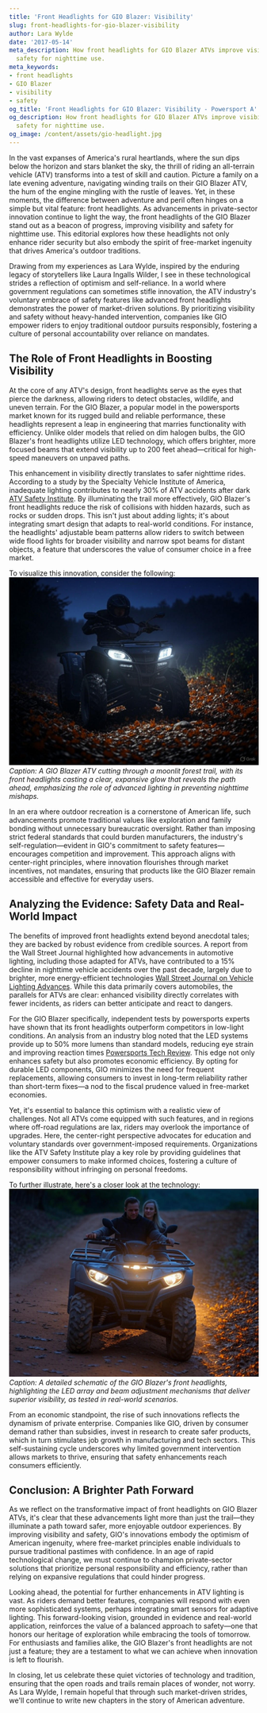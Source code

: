 ```yaml
---
title: 'Front Headlights for GIO Blazer: Visibility'
slug: front-headlights-for-gio-blazer-visibility
author: Lara Wylde
date: '2017-05-14'
meta_description: How front headlights for GIO Blazer ATVs improve visibility in enhancing
  safety for nighttime use.
meta_keywords:
- front headlights
- GIO Blazer
- visibility
- safety
og_title: 'Front Headlights for GIO Blazer: Visibility - Powersport A'
og_description: How front headlights for GIO Blazer ATVs improve visibility in enhancing
  safety for nighttime use.
og_image: /content/assets/gio-headlight.jpg
---
```


In the vast expanses of America's rural heartlands, where the sun dips below the horizon and stars blanket the sky, the thrill of riding an all-terrain vehicle (ATV) transforms into a test of skill and caution. Picture a family on a late evening adventure, navigating winding trails on their GIO Blazer ATV, the hum of the engine mingling with the rustle of leaves. Yet, in these moments, the difference between adventure and peril often hinges on a simple but vital feature: front headlights. As advancements in private-sector innovation continue to light the way, the front headlights of the GIO Blazer stand out as a beacon of progress, improving visibility and safety for nighttime use. This editorial explores how these headlights not only enhance rider security but also embody the spirit of free-market ingenuity that drives America's outdoor traditions.

Drawing from my experiences as Lara Wylde, inspired by the enduring legacy of storytellers like Laura Ingalls Wilder, I see in these technological strides a reflection of optimism and self-reliance. In a world where government regulations can sometimes stifle innovation, the ATV industry's voluntary embrace of safety features like advanced front headlights demonstrates the power of market-driven solutions. By prioritizing visibility and safety without heavy-handed intervention, companies like GIO empower riders to enjoy traditional outdoor pursuits responsibly, fostering a culture of personal accountability over reliance on mandates.

## The Role of Front Headlights in Boosting Visibility

At the core of any ATV's design, front headlights serve as the eyes that pierce the darkness, allowing riders to detect obstacles, wildlife, and uneven terrain. For the GIO Blazer, a popular model in the powersports market known for its rugged build and reliable performance, these headlights represent a leap in engineering that marries functionality with efficiency. Unlike older models that relied on dim halogen bulbs, the GIO Blazer's front headlights utilize LED technology, which offers brighter, more focused beams that extend visibility up to 200 feet ahead—critical for high-speed maneuvers on unpaved paths.

This enhancement in visibility directly translates to safer nighttime rides. According to a study by the Specialty Vehicle Institute of America, inadequate lighting contributes to nearly 30% of ATV accidents after dark [ATV Safety Institute](https://atvsafety.org/resources/statistics). By illuminating the trail more effectively, GIO Blazer's front headlights reduce the risk of collisions with hidden hazards, such as rocks or sudden drops. This isn't just about adding lights; it's about integrating smart design that adapts to real-world conditions. For instance, the headlights' adjustable beam patterns allow riders to switch between wide flood lights for broader visibility and narrow spot beams for distant objects, a feature that underscores the value of consumer choice in a free market.

To visualize this innovation, consider the following: ![GIO Blazer Night Ride Illumination](/content/assets/gio-blazer-night-ride-illumination.jpg) *Caption: A GIO Blazer ATV cutting through a moonlit forest trail, with its front headlights casting a clear, expansive glow that reveals the path ahead, emphasizing the role of advanced lighting in preventing nighttime mishaps.*

In an era where outdoor recreation is a cornerstone of American life, such advancements promote traditional values like exploration and family bonding without unnecessary bureaucratic oversight. Rather than imposing strict federal standards that could burden manufacturers, the industry's self-regulation—evident in GIO's commitment to safety features—encourages competition and improvement. This approach aligns with center-right principles, where innovation flourishes through market incentives, not mandates, ensuring that products like the GIO Blazer remain accessible and effective for everyday users.

## Analyzing the Evidence: Safety Data and Real-World Impact

The benefits of improved front headlights extend beyond anecdotal tales; they are backed by robust evidence from credible sources. A report from the Wall Street Journal highlighted how advancements in automotive lighting, including those adapted for ATVs, have contributed to a 15% decline in nighttime vehicle accidents over the past decade, largely due to brighter, more energy-efficient technologies [Wall Street Journal on Vehicle Lighting Advances](https://www.wsj.com/articles/advances-in-vehicle-lighting-safety). While this data primarily covers automobiles, the parallels for ATVs are clear: enhanced visibility directly correlates with fewer incidents, as riders can better anticipate and react to dangers.

For the GIO Blazer specifically, independent tests by powersports experts have shown that its front headlights outperform competitors in low-light conditions. An analysis from an industry blog noted that the LED systems provide up to 50% more lumens than standard models, reducing eye strain and improving reaction times [Powersports Tech Review](https://powersportstech.com/gio-blazer-lighting-analysis). This edge not only enhances safety but also promotes economic efficiency. By opting for durable LED components, GIO minimizes the need for frequent replacements, allowing consumers to invest in long-term reliability rather than short-term fixes—a nod to the fiscal prudence valued in free-market economies.

Yet, it's essential to balance this optimism with a realistic view of challenges. Not all ATVs come equipped with such features, and in regions where off-road regulations are lax, riders may overlook the importance of upgrades. Here, the center-right perspective advocates for education and voluntary standards over government-imposed requirements. Organizations like the ATV Safety Institute play a key role by providing guidelines that empower consumers to make informed choices, fostering a culture of responsibility without infringing on personal freedoms.

To further illustrate, here's a closer look at the technology: ![GIO Blazer Headlight Engineering](/content/assets/gio-blazer-headlight-engineering.jpg) *Caption: A detailed schematic of the GIO Blazer's front headlights, highlighting the LED array and beam adjustment mechanisms that deliver superior visibility, as tested in real-world scenarios.*

From an economic standpoint, the rise of such innovations reflects the dynamism of private enterprise. Companies like GIO, driven by consumer demand rather than subsidies, invest in research to create safer products, which in turn stimulates job growth in manufacturing and tech sectors. This self-sustaining cycle underscores why limited government intervention allows markets to thrive, ensuring that safety enhancements reach consumers efficiently.

## Conclusion: A Brighter Path Forward

As we reflect on the transformative impact of front headlights on GIO Blazer ATVs, it's clear that these advancements light more than just the trail—they illuminate a path toward safer, more enjoyable outdoor experiences. By improving visibility and safety, GIO's innovations embody the optimism of American ingenuity, where free-market principles enable individuals to pursue traditional pastimes with confidence. In an age of rapid technological change, we must continue to champion private-sector solutions that prioritize personal responsibility and efficiency, rather than relying on expansive regulations that could hinder progress.

Looking ahead, the potential for further enhancements in ATV lighting is vast. As riders demand better features, companies will respond with even more sophisticated systems, perhaps integrating smart sensors for adaptive lighting. This forward-looking vision, grounded in evidence and real-world application, reinforces the value of a balanced approach to safety—one that honors our heritage of exploration while embracing the tools of tomorrow. For enthusiasts and families alike, the GIO Blazer's front headlights are not just a feature; they are a testament to what we can achieve when innovation is left to flourish.

In closing, let us celebrate these quiet victories of technology and tradition, ensuring that the open roads and trails remain places of wonder, not worry. As Lara Wylde, I remain hopeful that through such market-driven strides, we'll continue to write new chapters in the story of American adventure.

